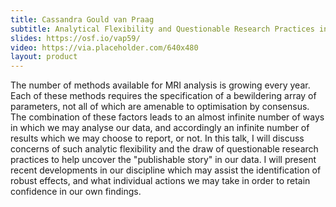 ```yaml
---
title: Cassandra Gould van Praag
subtitle: Analytical Flexibility and Questionable Research Practices in MRI
slides: https://osf.io/vap59/
video: https://via.placeholder.com/640x480
layout: product
---
```


The number of methods available for MRI analysis is growing every year. Each of these methods requires the specification of a bewildering array of parameters, not all of which are amenable to optimisation by consensus. The combination of these factors leads to an almost infinite number of ways in which we may analyse our data, and accordingly an infinite number of results which we may choose to report, or not. In this talk, I will discuss concerns of such analytic flexibility and the draw of questionable research practices to help uncover the "publishable story" in our data. I will present recent developments in our discipline which may assist the identification of robust effects, and what individual actions we may take in order to retain confidence in our own findings.
